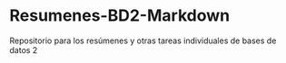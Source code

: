 # Resumenes-BD2-Markdown
Repositorio para los resúmenes y otras tareas individuales de bases de datos 2
